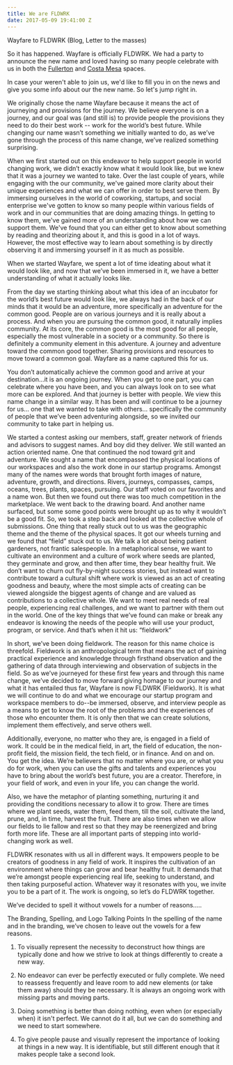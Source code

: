 ```yaml
---
title: We are FLDWRK
date: 2017-05-09 19:41:00 Z
---
```


Wayfare to FLDWRK (Blog, Letter to the masses) 

So it has happened. Wayfare is officially FLDWRK. We had a party to announce the new name and loved having so many people celebrate with us in both the [Fullerton](https://wayfare.io/workspaces/fullerton/) and [Costa Mesa](https://wayfare.io/workspaces/costa-mesa/) spaces.

In case your weren't able to join us, we'd like to fill you in on the news and give you some info about our the new name. So let's jump right in.

We originally chose the name Wayfare because it means the act of journeying and provisions for the journey. We believe everyone is on a journey, and our goal was (and still is) to provide people the provisions they need to do their best work -- work for the world’s best future. While changing our name wasn’t something we initially wanted to do, as we’ve gone through the process of this name change, we’ve realized something surprising. 

When we first started out on this endeavor to help support people in world changing work, we didn’t exactly know what it would look like, but we knew that it was a journey we wanted to take. Over the last couple of years, while engaging with the our community, we've gained more clarity about their unique experiences and what we can offer in order to best serve them. By immersing ourselves in the world of coworking, startups, and social enterprise we've gotten to know so many people within various fields of work and in our communities that are doing amazing things. In getting to know them, we've gained more of an understanding about how we can support them. We've found that you can either get to know about something by reading and theorizing about it, and this is good in a lot of ways. However, the most effective way to learn about something is by directly observing it and immersing yourself in it as much as possible. 

When we started Wayfare, we spent a lot of time ideating about what it would look like, and now that we’ve been immersed in it, we have a better understanding of what it actually looks like. 

From the day we starting thinking about what this idea of an incubator for the world’s best future would look like, we always had in the back of our minds that it would be an adventure, more specifically an adventure for the common good. People are on various journeys and it is really about a process. And when you are pursuing the common good, it naturally implies community. At its core, the common good is the most good for all people, especially the most vulnerable in a society or a community. So there is definitely a community element in this adventure. A journey and adventure toward the common good together. Sharing provisions and resources to move toward a common goal. Wayfare as a name captured this for us. 

You don’t automatically achieve the common good and arrive at your destination…it is an ongoing journey. When you get to one part, you can celebrate where you have been, and you can always look on to see what more can be explored. And that journey is better with people. We view this name change in a similar way. It has been and will continue to be a journey for us… one that we wanted to take with others… specifically the community of people that we’ve been adventuring alongside, so we invited our community to take part in helping us. 

We started a contest asking our members, staff, greater network of friends and advisors to suggest names. And boy did they deliver. We still wanted an action oriented name. One that continued the nod toward grit and adventure. We sought a name that encompassed the physical locations of our workspaces and also the work done in our startup programs.  Amongst many of the names were words that brought forth images of nature, adventure, growth, and directions. Rivers, journeys, compasses, camps, oceans, trees, plants, spaces, pursuing. Our staff voted on our favorites and a name won. But then we found out there was too much competition in the marketplace. We went back to the drawing board. And another name surfaced, but some some good points were brought up as to why it wouldn’t be a good fit. So, we took a step back and looked at the collective whole of submissions. One thing that really stuck out to us was the geographic theme and the theme of the physical spaces. It got our wheels turning and we found that “field” stuck out to us. We talk a lot about being patient gardeners, not frantic salespeople. In a metaphorical sense, we want to cultivate an environment and a culture of work where seeds are planted, they germinate and grow, and then after time, they bear healthy fruit. We don’t want to churn out fly-by-night success stories, but instead want to contribute toward a cultural shift where work is viewed as an act of creating goodness and beauty, where the most simple acts of creating can be viewed alongside the biggest agents of change and are valued as contributions to a collective whole. We want to meet real needs of real people, experiencing real challenges, and we want to partner with them out in the world. One of the key things that we’ve found can make or break any endeavor is knowing the needs of the people who will use your product, program, or service. And that’s when it hit us: “fieldwork”

In short, we’ve been doing fieldwork. The reason for this name choice is threefold. Fieldwork is an anthropological term that means the act of gaining practical experience and knowledge through firsthand observation and the gathering of data through interviewing and observation of subjects in the field. So as we’ve journeyed for these first few years and through this name change, we’ve decided to move forward giving homage to our journey and what it has entailed thus far, Wayfare is now FLDWRK (Fieldwork). It is what we will continue to do and what we encourage our startup program and workspace  members to do--be immersed, observe, and interview people as a means to get to know the root of the problems and the experiences of those who encounter them. It is only then that we can create solutions, implement them effectively, and serve others well.

Additionally, everyone, no matter who they are, is engaged in a field of work. It could be in the medical field, in art, the field of education, the non-profit field, the mission field, the tech field, or in finance. And on and on. You get the idea. We’re believers that no matter where you are, or what you do for work, when you can use the gifts and talents and experiences you have to bring about the world’s best future, you are a creator. Therefore, in your field of work, and even in your life, you can change the world. 

Also, we have the metaphor of planting something, nurturing it and providing the conditions necessary to allow it to grow. There are times where we plant seeds, water them, feed them, till the soil, cultivate the land, prune, and, in time, harvest the fruit. There are also times when we allow our fields to lie fallow and rest so that they may be reenergized and bring forth more life. These are all important parts of stepping into world-changing work as well. 

FLDWRK resonates with us all in different ways. It empowers people to be creators of goodness in any field of work. It inspires the cultivation of an environment where things can grow and bear healthy fruit. It demands that we’re amongst people experiencing real life, seeking to understand, and then taking purposeful action. Whatever way it resonates with you, we invite you to be a part of it. The work is ongoing, so let’s do FLDWRK together. 

We’ve decided to spell it without vowels for a number of reasons…..

The Branding, Spelling, and Logo Talking Points
In the spelling of the name and in the branding, we’ve chosen to leave out the vowels for a few reasons. 

1. To visually represent the necessity to deconstruct how things are typically done and how we strive to look at things differently to create a new way.

2. No endeavor can ever be perfectly executed or fully complete. We need to reassess frequently and leave room to add new elements (or take them away) should they be necessary. It is always an ongoing work with missing parts and moving parts. 

3. Doing something is better than doing nothing, even when (or especially when) it isn't perfect. We cannot do it all, but we can do something and we need to start somewhere. 

4. To give people pause and visually represent the importance of looking at things in a new way. It is identifiable, but still different enough that it makes people take a second look.
